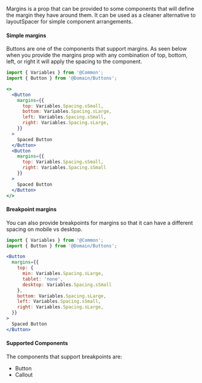 Margins is a prop that can be provided to some components that will define the margin they
have around them. It can be used as a cleaner alternative to layoutSpacer for simple component
arrangements. 

#### Simple margins

Buttons are one of the components that support margins. As seen below when you provide the
margins prop with any combination of top, bottom, left, or right it will apply the spacing
to the component.

```jsx
import { Variables } from '@Common';
import { Button } from '@Domain/Buttons';

<>
  <Button
    margins={{
      top: Variables.Spacing.sSmall,
      bottom: Variables.Spacing.sLarge,
      left: Variables.Spacing.sSmall,
      right: Variables.Spacing.sLarge,
    }}
  >
    Spaced Button
  </Button>
  <Button
    margins={{
      top: Variables.Spacing.sSmall,
      right: Variables.Spacing.sSmall
    }}
  >
    Spaced Button
  </Button>
</>
```


#### Breakpoint margins

You can also provide breakpoints for margins so that it can have a different spacing on
mobile vs desktop.

```jsx
import { Variables } from '@Common';
import { Button } from '@Domain/Buttons';

<Button
  margins={{
    top: {
      min: Variables.Spacing.sLarge,
      tablet: 'none',
      desktop: Variables.Spacing.sSmall
    },
    bottom: Variables.Spacing.sLarge,
    left: Variables.Spacing.sSmall,
    right: Variables.Spacing.sLarge,
  }}
>
  Spaced Button
</Button>
```

#### Supported Components

The components that support breakpoints are:
* Button
* Callout
